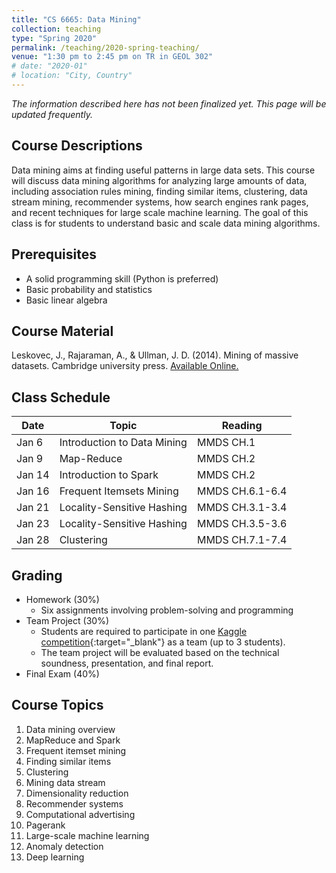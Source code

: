 ```yaml
---
title: "CS 6665: Data Mining"
collection: teaching
type: "Spring 2020"
permalink: /teaching/2020-spring-teaching/
venue: "1:30 pm to 2:45 pm on TR in GEOL 302"
# date: "2020-01"
# location: "City, Country"
---
```


*The information described here has not been finalized yet. This page will be updated frequently.*

## Course Descriptions
<!-- This course is about data mining, which aims at finding useful patterns in large data sets. However, in the era of big data, data is so large to fit in main memory.  -->
Data mining aims at finding useful patterns in large data sets. This course will discuss data mining algorithms for analyzing large amounts of data, including association rules mining, finding similar items, clustering, data stream mining, recommender systems, how search engines rank pages, and recent techniques for large scale machine learning. The goal of this class is for students to understand basic and scale data mining algorithms.

## Prerequisites
- A solid programming skill (Python is preferred)
- Basic probability and statistics
- Basic linear algebra

## Course Material
Leskovec, J., Rajaraman, A., & Ullman, J. D. (2014). Mining of massive datasets. Cambridge university press. [Available Online.](http://www.mmds.org/)

## Class Schedule

| Date   | Topic                       | Reading         |
|--------|-----------------------------|-----------------|
| Jan 6  | Introduction to Data Mining | MMDS CH.1       |
| Jan 9  | Map-Reduce                  | MMDS CH.2       |
| Jan 14 | Introduction to Spark       | MMDS CH.2       |
| Jan 16 | Frequent Itemsets Mining    | MMDS CH.6.1-6.4 |
| Jan 21 | Locality-Sensitive Hashing  | MMDS CH.3.1-3.4 |
| Jan 23 | Locality-Sensitive Hashing  | MMDS CH.3.5-3.6 |
| Jan 28 | Clustering                  | MMDS CH.7.1-7.4 |


## Grading
- Homework (30%)
    - Six assignments involving problem-solving and programming
- Team Project (30%)
    - Students are required to participate in one [Kaggle competition](https://www.kaggle.com/competitions){:target="_blank"} as a team (up to 3 students).
    - The team project will be evaluated based on the technical soundness, presentation, and final report.
- Final Exam (40%)
    <!-- - The final exam is closed-books. -->
    
<!-- - Class Attendance (%)
    - Class attendance is not mandatory but recommended with a bonus score. -->

## Course Topics
1. Data mining overview
2. MapReduce and Spark
3. Frequent itemset mining
4. Finding similar items
5. Clustering
6. Mining data stream
7. Dimensionality reduction
8. Recommender systems
9. Computational advertising
10. Pagerank
11. Large-scale machine learning
12. Anomaly detection
13. Deep learning

<!-- ## Grading Policy

- Late Submission Policy: Late submissions will be penalized by deducting 10% of the score
for each day beyond due time.
- Regrade Request: The regrade request must be submitted by email (to TA and Instructor)
within one week of distribution of your grade. Any regrade request after one week will
NOT be considered. -->

